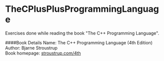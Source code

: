 TheCPlusPlusProgrammingLanguage
===============================

Exercises done while reading the book "The C++ Programming Language".

####Book Details
Name: The C++ Programming Language (4th Edition)  
Author: Bjarne Stroustrup  
Book homepage: [stroustrup.com/4th](http://www.stroustrup.com/4th.html)  

